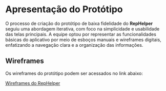 # Apresentação do Protótipo

O processo de criação do protótipo de baixa fidelidade do **RepHelper** seguiu uma abordagem iterativa, com foco na simplicidade e usabilidade das telas principais. A equipe optou por representar as funcionalidades básicas do aplicativo por meio de esboços manuais e wireframes digitais, enfatizando a navegação clara e a organização das informações.

## Wireframes

Os wireframes do protótipo podem ser acessados no link abaixo:

[Wireframes do RepHelper](https://www.figma.com/design/GDeQ9JOVzp4J579vAuvamU/RepHelper---Wireframe-Prototype?node-id=0-1&t=fYAks0bKMgDsICD3-1)
